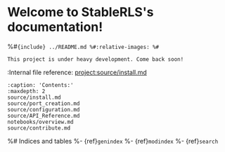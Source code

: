 # Welcome to StableRLS's documentation!
%#```{include} ../README.md
%#:relative-images:
%#```

```{warning}
This project is under heavy development. Come back soon!
```



:Internal file reference: <project:source/install.md>


```{toctree}
:caption: 'Contents:'
:maxdepth: 2
source/install.md
source/port_creation.md
source/configuration.md
source/API_Reference.md
notebooks/overview.md
source/contribute.md
```

%# Indices and tables
%- {ref}`genindex`
%- {ref}`modindex`
%- {ref}`search`
